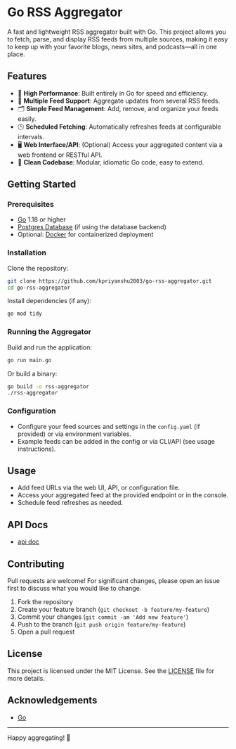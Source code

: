 # Go RSS Aggregator

A fast and lightweight RSS aggregator built with Go. This project allows you to fetch, parse, and display RSS feeds from multiple sources, making it easy to keep up with your favorite blogs, news sites, and podcasts—all in one place.

## Features

- 🚀 **High Performance**: Built entirely in Go for speed and efficiency.
- 📡 **Multiple Feed Support**: Aggregate updates from several RSS feeds.
- 🗂️ **Simple Feed Management**: Add, remove, and organize your feeds easily.
- 🕒 **Scheduled Fetching**: Automatically refreshes feeds at configurable intervals.
- 🖥️ **Web Interface/API**: (Optional) Access your aggregated content via a web frontend or RESTful API.
- 📝 **Clean Codebase**: Modular, idiomatic Go code, easy to extend.

## Getting Started

### Prerequisites

- [Go](https://golang.org/dl/) 1.18 or higher
- [Postgres Database](https://www.postgresql.org/download/) (if using the database backend)
- Optional: [Docker](https://www.docker.com/get-started) for containerized deployment

### Installation

Clone the repository:

```sh
git clone https://github.com/kpriyanshu2003/go-rss-aggregator.git
cd go-rss-aggregator
```

Install dependencies (if any):

```sh
go mod tidy
```

### Running the Aggregator

Build and run the application:

```sh
go run main.go
```

Or build a binary:

```sh
go build -o rss-aggregator
./rss-aggregator
```

### Configuration

- Configure your feed sources and settings in the `config.yaml` (if provided) or via environment variables.
- Example feeds can be added in the config or via CLI/API (see usage instructions).

## Usage

- Add feed URLs via the web UI, API, or configuration file.
- Access your aggregated feed at the provided endpoint or in the console.
- Schedule feed refreshes as needed.

## API Docs

- [api doc](./api-doc.md)

## Contributing

Pull requests are welcome! For significant changes, please open an issue first to discuss what you would like to change.

1. Fork the repository
2. Create your feature branch (`git checkout -b feature/my-feature`)
3. Commit your changes (`git commit -am 'Add new feature'`)
4. Push to the branch (`git push origin feature/my-feature`)
5. Open a pull request

## License

This project is licensed under the MIT License. See the [LICENSE](LICENSE) file for more details.

## Acknowledgements

- [Go](https://golang.org/)

---

Happy aggregating! 🚀
